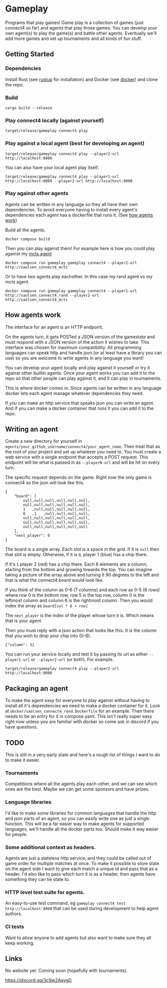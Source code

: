 # Gameplay

Programs that play games!
Game play is a collection of games (just connect4 so far) and agents that play
those games. You can develop your own agent(s) to play the game(s) and battle
other agents.
Eventually we'll add more games and set up tournaments and all kinds of fun stuff.

## Getting Started

### Dependencies

Install Rust (see [rustup](https://rustup.rs/) for installation) and
Docker (see [docker](https://www.docker.com)) and clone the repo.

### Build

`cargo build --release`

### Play connect4 locally (against yourself)

`target/release/gameplay connect4 play`

### Play against a local agent (best for developing an agent)

`target/release/gameplay connect4 play --player2-url http://localhost:8000`

You can also have your local agent play itself.

`target/release/gameplay connect4 play --player1-url http://localhost:8000 --player2-url http://localhost:8000`

### Play against other agents

Agents can be written in any language so they all have their own dependencies.
To avoid everyone having to install every agent's dependencies each agent has
a dockerfile that runs it. (See [how agents work](#how-agents-work))

Build all the agents.

`docker compose build`

Then you can play against them! For example here is how you could play against
my [mcts agent](https://www.steveindusteves.com/p/connect4-mcts)

`docker compose run gameplay gameplay connect4 --player2-url http://saolsen_connect4_mcts`

Or to have two agents play eachother. In this case my rand agent vs my mcts agent.

`docker compose run gameplay gameplay connect4 --player1-url http://saolsen_connect4_rand --player2-url http://saolsen_connect4_mcts`

## How agents work

The interface for an agent is an HTTP endpoint.

On the agents turn, it gets POSTed a JSON version of the gamestate and
must respond with a JSON version of the action it wishes to take.
This interface was chosen for maximum compatibility. All programming languages
can speak http and handle json (or at least have a library you can use)
so you are welcome to write agents in any language you want!

You can develop your agent locally and play against it yourself or try it
against other builtin agents. Once your agent works you can add it to the repo
so that other people can play against it, and it can play in tournaments.

This is where docker comes in. Since agents can be written in any language docker
lets each agent manage whatever dependencies they need.

If you can make an http service that speaks json you can write an agent. And if
you can make a docker container that runs it you can add it to the repo.

## Writing an agent

Create a new directory for yourself in
`agents/your_github_username/connect4/your_agent_name`.
Then treat that as the root of your project and set up whatever you need to.
You must create a web service with a single endpoint that accepts a POST request.
This endpoint will be what is passed in as `--playerN-url` and will be hit
on every turn.

The specific request depends on the game. Right now the only game is connect4 so
the json will look like this.

```
{
    "board": [
        null,null,null,null,null,null,
        null,null,null,null,null,null,
        1   ,null,null,null,null,null,
        0   ,1   ,null,null,null,null,
        null,null,null,null,null,null,
        null,null,null,null,null,null,
        null,null,null,null,null,null
    ],
    "next_player": 0
}
```

The board is a single array. Each slot is a space in the grid. If it is `null`
then that slot is empty. Otherwise, if it is `0`, player 1 (blue) has a chip there.

If it's `1` player 2 (red) has a chip there.
Each 6 elements are a column, starting from the bottom and growing towards the top.
You can imagine taking a picture of the array above and turning it 90 degrees to the left
and that is what the connect4 board would look like.

If you think of the column as 0-6 (7 columns) and each row as 0-5 (6 rows) where
row 0 is the bottom row, row 5 is the top row, column 0 is the leftmost column
and column 6 is the rightmost column. Then you would index the array as
`board[col * 6 + row]`

The `next_player` is the index of the player whose turn it is. Which means that is
your agent.

Then you must reply with a json action that looks like this. It is the column
that you wish to drop your chip into (0-6).

```
{"column": 3}
```

You can run your service locally and test it by passing its url as either
`--player1-url` or `--player2-url` (or both). For example.

`target/release/gameplay connect4 play --player2-url http://localhost:8000`

## Packaging an agent

To make the agent easy for everyone to play against without having to install
all it's dependencies we need to make a docker container for it. Look at
`docker/saolsen_connect4_rand.Dockerfile` for an example. Then there needs to
be an entry for it in compose.yaml. This isn't really super easy right now
unless you are familiar with docker so come ask in discord if you have questions.

## TODO

This is still in a very early state and here's a rough list of things I want to
do to make it easier.

### Tournaments

Competitions where all the agents play each-other, and we can see which ones are
the best. Maybe we can get some sponsors and have prizes.

### Language libraries

I'd like to make some libraries for common languages that handle the http and
json parts of an agent, so you can easily write one as just a single function.
This will be a far easier way to make agents for supported languages, we'll
handle all the docker parts too. Should make it way easier for people.

### Some additional context as headers.

Agents are just a stateless http service, and they could be called out of game
order for multiple matches at once. To make it possible to store state on the
agent side I want to give each match a unique id and pass that as a header.
I'd also like to pass which turn it is as a header, then agents have something
they can tie state to.

### HTTP level test suite for agents.

An easy-to-use test command, eg `gameplay connect4 test http://localhost:8000`
that can be used during development to help agent authors.

### CI tests

Want to allow anyone to add agents but also want to make sure they all keep
working.

## Links

No website yet. Coming soon (hopefully with tournaments).

https://discord.gg/3c9w2AqygD
